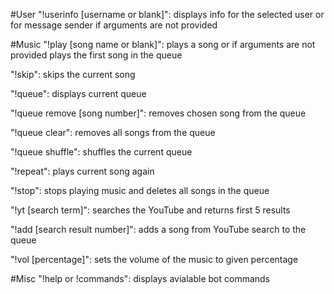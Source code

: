 #User
"!userinfo [username or blank]": displays info for the selected user or for message sender if arguments are not provided

#Music
"!play [song name or blank]": plays a song or if arguments are not provided plays the first song in the queue

"!skip": skips the current song

"!queue": displays current queue

"!queue remove [song number]": removes chosen song from the queue

"!queue clear": removes all songs from the queue

"!queue shuffle": shuffles the current queue

"!repeat": plays current song again

"!stop": stops playing music and deletes all songs in the queue

"!yt [search term]": searches the YouTube and returns first 5 results

"!add [search result number]": adds a song from YouTube search to the queue

"!vol [percentage]": sets the volume of the music to given percentage

#Misc
"!help or !commands": displays avialable bot commands
